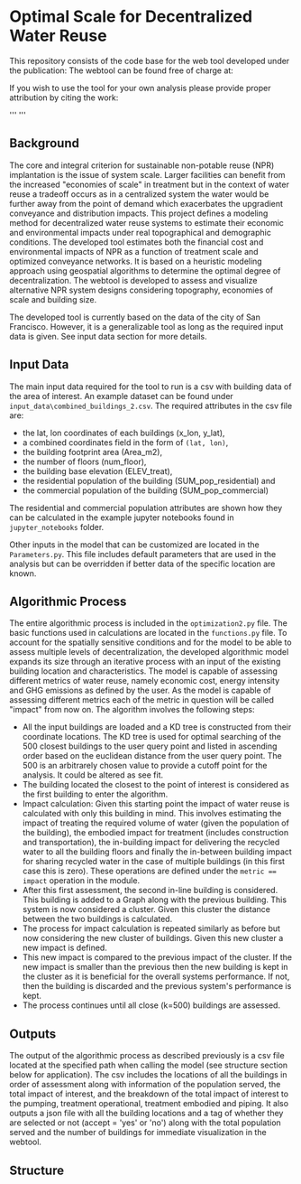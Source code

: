 # Optimal Scale for Decentralized Water Reuse

This repository consists of the code base for the web tool developed under the publication:
The webtool can be found free of charge at:

If you wish to use the tool for your own analysis please provide proper attribution by citing the work:

''' '''

## Background
The core and integral criterion for sustainable non-potable reuse (NPR) implantation is the issue of system scale. Larger facilities can benefit from the increased "economies of scale" in treatment but in the context of water reuse a tradeoff occurs as in a centralized system the water would be further away from the point of demand which exacerbates the upgradient conveyance and distribution impacts. This project defines a modeling method for decentralized water reuse systems to estimate their economic and environmental impacts under real topographical and demographic conditions. The developed tool estimates both the financial cost and environmental impacts of NPR as a function of treatment scale and optimized conveyance networks. It is based on a heuristic modeling approach using geospatial algorithms to determine the optimal degree of decentralization. The webtool is developed to assess and visualize alternative NPR system designs considering topography, economies of scale and building size.

The developed tool is currently based on the data of the city of San Francisco. However, it is a generalizable tool as long as the required input data is given. See input data section for more details.


## Input Data
The main input data required for the tool to run is a csv with building data of the area of interest. An example dataset can be found under `input_data\combined_buildings_2.csv`. 
The required attributes in the csv file are:
- the lat, lon coordinates of each buildings (x_lon, y_lat), 
- a combined coordinates field in the form of `(lat, lon)`, 
- the building footprint area (Area_m2), 
- the number of floors (num_floor), 
- the building base elevation (ELEV_treat),
- the residential population of the building (SUM_pop_residential) and
- the commercial population of the building (SUM_pop_commercial)

The residential and commercial population attributes are shown how they can be calculated in the example jupyter notebooks found in `jupyter_notebooks` folder.

Other inputs in the model that can be customized are located in the `Parameters.py`. This file includes default parameters that are used in the analysis but can be overridden if better data of the specific location are known. 


## Algorithmic Process
The entire algorithmic process is included in the `optimization2.py` file. The basic functions used in calculations are located in the `functions.py` file. To account for the spatially sensitive conditions and for the model to be able to assess multiple levels of decentralization, the developed algorithmic model expands its size through an iterative process with an input of the existing building location and characteristics. The model is capable of assessing different metrics of water reuse, namely economic cost, energy intensity and GHG emissions as defined by the user. As the model is capable of assessing different metrics each of the metric in question will be called "impact" from now on.
The algorithm involves the following steps:
- All the input buildings are loaded and a KD tree is constructed from their coordinate locations. The KD tree is used for optimal searching of the 500 closest buildings to the user query point and listed in ascending order based on the euclidean distance from the user query point. The 500 is an arbitrarely chosen value to provide a cutoff point for the analysis. It could be altered as see fit.
- The building located the closest to the point of interest is considered as the first building to enter the algorithm. 
- Impact calculation: Given this starting point the impact of water reuse is calculated with only this building in mind. This involves estimating the impact of treating the required volume of water (given the population of the building), the embodied impact for treatment (includes construction and transportation), the in-building impact for delivering the recycled water to all the building floors and finally the in-between building impact for sharing recycled water in the case of multiple buildings (in this first case this is zero). These operations are defined under the `metric == impact` operation in the module.
- After this first assessment, the second in-line building is considered. This building is added to a Graph along with the previous building. This system is now considered a cluster. Given this cluster the distance between the two buildings is calculated. 
- The process for impact calculation is repeated similarly as before but now considering the new cluster of buildings. Given this new cluster a new impact is defined.
- This new impact is compared to the previous impact of the cluster. If the new impact is smaller than the previous then the new building is kept in the cluster as it is beneficial for the overall systems performance. If not, then the building is discarded and the previous system's performance is kept.
- The process continues until all close (k=500) buildings are assessed. 


## Outputs
The output of the algorithmic process as described previously is a csv file located at the specified path when calling the model (see structure section below for application). The csv includes the locations of all the buildings in order of assessment along with information of the population served, the total impact of interest, and the breakdown of the total impact of interest to the pumping, treatment operational, treatment embodied and piping.
It also outputs a json file with all the building locations and a tag of whether they are selected or not (accept = 'yes' or 'no') along with the total population served and the number of buildings for immediate visualization in the webtool. 

## Structure



